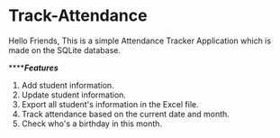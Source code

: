 # Track-Attendance
Hello Friends,
This is a simple Attendance Tracker Application which is made on the SQLite database. 


*******************************************************************Features***************************************************************
1. Add student information.
2. Update student information.
3. Export all student's information in the Excel file.
4. Track attendance based on the current date and month.
5. Check who's a birthday in this month.

